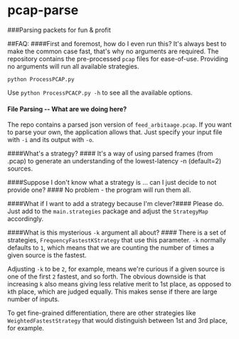 # pcap-parse
###Parsing packets for fun &amp; profit

##FAQ:
####First and foremost, how do I even run this?
It's always best to make the common case fast, that's why no arguments are required.
The repository contains the pre-processed `pcap` files for ease-of-use. Providing
no arguments will run all available strategies.

`python ProcessPCAP.py`

Use `python ProcessPCACP.py -h` to see all the available options.

#### File Parsing -- What are we doing here? ####
The repo contains a parsed json version of `feed_arbitaage.pcap`. 
If you want to parse your own, the application allows that. Just specify your
input file with `-i` and its output with `-o`.

####What's a strategy? ####
It's a way of using parsed frames (from .pcap) to generate an understanding
of the lowest-latency -n (default=2) sources.

####Suppose I don't know what a strategy is ... can I just decide to not provide one? ####
No problem - the program will run them all.

####What if I want to add a strategy because I'm clever?####
Please do. Just add to the `main.strategies` package and adjust the 
`StrategyMap` accordingly.

####What is this mysterious `-k` argument all about? ####
There is a set of strategies, `FrequencyFastestKStrategy` that use this parameter. `-k` normally defaults
to `1`, which means that we are counting the number of times a given source is the fastest.

Adjusting `-k` to be `2`, for example, means we're curious if a given source is one of the first `2` fastest,
and so forth. The obvious downside is that increasing `k` also means giving less relative merit to 1st place, as opposed
to `k`th place, which are judged equally. This makes sense if there are large number of inputs.

To get fine-grained differentiation, there are other strategies like `WeightedFastestStrategy` that 
would distinguish between 1st and 3rd place, for example.
